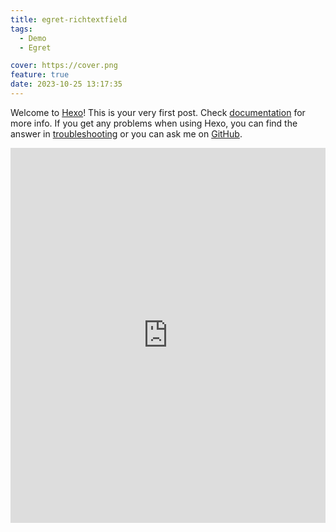 ```yaml
---
title: egret-richtextfield
tags:
  - Demo
  - Egret

cover: https://cover.png
feature: true
date: 2023-10-25 13:17:35
---
```

Welcome to [Hexo](https://hexo.io/)! This is your very first post. Check [documentation](https://hexo.io/docs/) for more info. If you get any problems when using Hexo, you can find the answer in [troubleshooting](https://hexo.io/docs/troubleshooting.html) or you can ask me on [GitHub](https://github.com/hexojs/hexo/issues).

<iframe
width=100%
height=600
src='https://kevinchen2046.github.io/assets/demo/egret-richtextfield/index.html'
frameborder=0
></iframe>